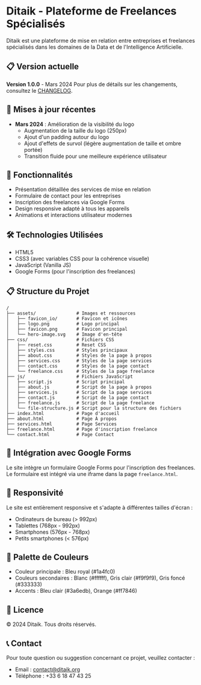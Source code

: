 # Ditaik - Plateforme de Freelances Spécialisés

Ditaik est une plateforme de mise en relation entre entreprises et freelances spécialisés dans les domaines de la Data et de l'Intelligence Artificielle.

## 📋 Version actuelle

**Version 1.0.0** - Mars 2024
Pour plus de détails sur les changements, consultez le [CHANGELOG](CHANGELOG.md).

## 🔄 Mises à jour récentes

- **Mars 2024** : Amélioration de la visibilité du logo
  - Augmentation de la taille du logo (250px)
  - Ajout d'un padding autour du logo
  - Ajout d'effets de survol (légère augmentation de taille et ombre portée)
  - Transition fluide pour une meilleure expérience utilisateur

## 🚀 Fonctionnalités

- Présentation détaillée des services de mise en relation
- Formulaire de contact pour les entreprises
- Inscription des freelances via Google Forms
- Design responsive adapté à tous les appareils
- Animations et interactions utilisateur modernes

## 🛠️ Technologies Utilisées

- HTML5
- CSS3 (avec variables CSS pour la cohérence visuelle)
- JavaScript (Vanilla JS)
- Google Forms (pour l'inscription des freelances)

## 📋 Structure du Projet

```
/
├── assets/               # Images et ressources
│   ├── favicon_io/       # Favicon et icônes
│   ├── logo.png          # Logo principal
│   ├── favicon.png       # Favicon principal
│   └── hero-image.svg    # Image d'en-tête
├── css/                  # Fichiers CSS
│   ├── reset.css         # Reset CSS
│   ├── styles.css        # Styles principaux
│   ├── about.css         # Styles de la page à propos
│   ├── services.css      # Styles de la page services
│   ├── contact.css       # Styles de la page contact
│   └── freelance.css     # Styles de la page freelance
├── js/                   # Fichiers JavaScript
│   ├── script.js         # Script principal
│   ├── about.js          # Script de la page à propos
│   ├── services.js       # Script de la page services
│   ├── contact.js        # Script de la page contact
│   ├── freelance.js      # Script de la page freelance
│   └── file-structure.js # Script pour la structure des fichiers
├── index.html            # Page d'accueil
├── about.html            # Page À propos
├── services.html         # Page Services
├── freelance.html        # Page d'inscription freelance
└── contact.html          # Page Contact
```

## 🔄 Intégration avec Google Forms

Le site intègre un formulaire Google Forms pour l'inscription des freelances. Le formulaire est intégré via une iframe dans la page `freelance.html`.

## 📱 Responsivité

Le site est entièrement responsive et s'adapte à différentes tailles d'écran :
- Ordinateurs de bureau (> 992px)
- Tablettes (768px - 992px)
- Smartphones (576px - 768px)
- Petits smartphones (< 576px)

## 🎨 Palette de Couleurs

- Couleur principale : Bleu royal (#1a4fc0)
- Couleurs secondaires : Blanc (#ffffff), Gris clair (#f9f9f9), Gris foncé (#333333)
- Accents : Bleu clair (#3a6edb), Orange (#ff7846)

## 📝 Licence

© 2024 Ditaik. Tous droits réservés.

## 📞 Contact

Pour toute question ou suggestion concernant ce projet, veuillez contacter :
- Email : contact@ditaik.org
- Téléphone : +33 6 18 47 43 25 